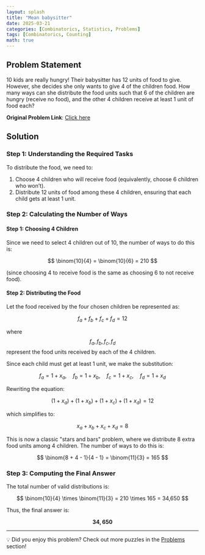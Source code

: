 ```yaml
---
layout: splash
title: "Mean babysitter"
date: 2025-03-21
categories: [Combinatorics, Statistics, Problems]
tags: [Combinatorics, Counting]
math: true
---
```

## Problem Statement

10 kids are really hungry! Their babysitter has 12 units of food to give. However, she decides she only wants to give 4 of the children food. How many ways can she distribute the food units such that 6 of the children are hungry (receive no food), and the other 4 children receive at least 1 unit of food each?

**Original Problem Link**: [Click here](https://www.quantguide.io/questions/mean-babysitter)

## Solution

### Step 1: Understanding the Required Tasks

To distribute the food, we need to:

1. Choose 4 children who will receive food (equivalently, choose 6 children who won’t).
2. Distribute 12 units of food among these 4 children, ensuring that each child gets at least 1 unit.

### Step 2: Calculating the Number of Ways

#### **Step 1: Choosing 4 Children**
Since we need to select 4 children out of 10, the number of ways to do this is:

$$
\binom{10}{4} = \binom{10}{6} = 210
$$

(since choosing 4 to receive food is the same as choosing 6 to not receive food).

#### **Step 2: Distributing the Food**
Let the food received by the four chosen children be represented as:

$$
f_{a} + f_{b} + f_{c} + f_{d} = 12
$$

where $$ f_{a}, f_{b}, f_{c}, f_{d} $$ represent the food units received by each of the 4 children.

Since each child must get at least 1 unit, we make the substitution:

$$
f_{a} = 1 + x_{a}, \quad f_{b} = 1 + x_{b}, \quad f_{c} = 1 + x_{c}, \quad f_{d} = 1 + x_{d}
$$

Rewriting the equation:

$$
(1 + x_{a}) + (1 + x_{b}) + (1 + x_{c}) + (1 + x_{d}) = 12
$$

which simplifies to:

$$
x_{a} + x_{b} + x_{c} + x_{d} = 8
$$

This is now a classic "stars and bars" problem, where we distribute 8 extra food units among 4 children. The number of ways to do this is:

$$
\binom{8 + 4 - 1}{4 - 1} = \binom{11}{3} = 165
$$

### Step 3: Computing the Final Answer

The total number of valid distributions is:

$$
\binom{10}{4} \times \binom{11}{3} = 210 \times 165 = 34,650
$$

Thus, the final answer is:

$$
\mathbf{34,650}
$$

---

💡 Did you enjoy this problem? Check out more puzzles in the [Problems](https://jxtech-s.github.io/problems/) section!  
